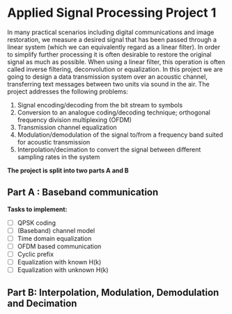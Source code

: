 # Applied Signal Processing Project 1
In many practical scenarios including digital communications and image restoration, we measure a desired signal that has been passed through a linear system (which we can equivalently regard as a linear filter). In order to simplify further processing it is often desirable to restore the original signal as much as possible. When using a linear filter, this operation is often called inverse filtering, deconvolution or equalization. In this project we are going to design a data transmission system over an acoustic channel, transferring text messages between two units via sound in the air. The project addresses the following problems:

1. Signal encoding/decoding from the bit stream to symbols
2. Conversion to an analogue coding/decoding technique; orthogonal frequency division multiplexing (OFDM)
3. Transmission channel equalization
4. Modulation/demodulation of the signal to/from a frequency band suited for acoustic transmission
5. Interpolation/decimation to convert the signal between different sampling rates in the system

**The project is split into two parts A and B**

## Part A : Baseband communication

**Tasks to implement:**

- [ ] QPSK coding
- [ ] (Baseband) channel model
- [ ] Time domain equalization
- [ ] OFDM based communication
- [ ] Cyclic prefix
- [ ] Equalization with known H(k)
- [ ] Equalization with unknown H(k)

## Part B: Interpolation, Modulation, Demodulation and Decimation

